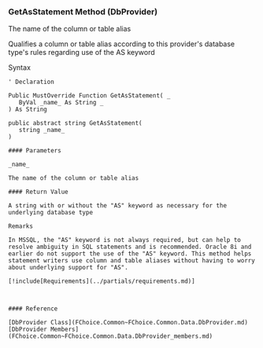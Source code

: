 ﻿### GetAsStatement Method (DbProvider)

The name of the column or table alias

Qualifies a column or table alias according to this provider's database type's rules regarding use of the AS keyword

Syntax

```vbnet
' Declaration

Public MustOverride Function GetAsStatement( _
   ByVal _name_ As String _
) As String

public abstract string GetAsStatement( 
   string _name_
)

#### Parameters

_name_

The name of the column or table alias

#### Return Value

A string with or without the "AS" keyword as necessary for the underlying database type

Remarks

In MSSQL, the "AS" keyword is not always required, but can help to resolve ambiguity in SQL statements and is recommended. Oracle 8i and earlier do not support the use of the "AS" keyword. This method helps statement writers use column and table aliases without having to worry about underlying support for "AS".

[!include[Requirements](../partials/requirements.md)]



#### Reference

[DbProvider Class](FChoice.Common~FChoice.Common.Data.DbProvider.md)  
[DbProvider Members](FChoice.Common~FChoice.Common.Data.DbProvider_members.md)